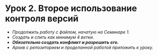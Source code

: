 # Урок 2. Второе использование контроля версий

* _Продолжить работу с файлом, начатую на Семинаре 1._
* _Создать и слить как минимум 4 ветки._
* _**Обязательно создать конфликт и разрешить его.**_
* _Архив с репозиторием и проделанной работой приложить к уроку._